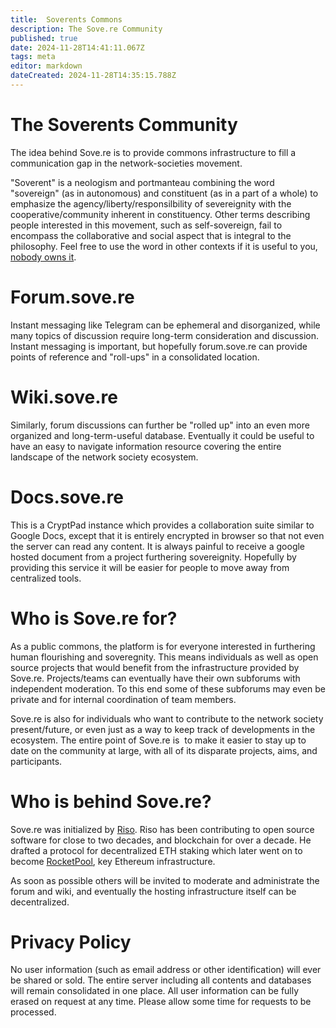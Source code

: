 ```yaml
---
title:  Soverents Commons
description: The Sove.re Community
published: true
date: 2024-11-28T14:41:11.067Z
tags: meta
editor: markdown
dateCreated: 2024-11-28T14:35:15.788Z
---
```


# The Soverents Community

The idea behind Sove.re is to provide commons infrastructure to fill a communication gap in the network-societies movement.

"Soverent" is a neologism and portmanteau combining the word "sovereign" (as in autonomous) and constituent (as in a part of a whole) to emphasize the agency/liberty/responsilbility of severeignity with the cooperative/community inherent in constituency. Other terms describing people interested in this movement, such as self-sovereign, fail to encompass the collaborative and social aspect that is integral to the philosophy. Feel free to use the word in other contexts if it is useful to you, [nobody owns it](/meta/License).

# Forum.sove.re

Instant messaging like Telegram can be ephemeral and disorganized, while many topics of discussion require long-term consideration and discussion. Instant messaging is important, but hopefully forum.sove.re can provide points of reference and "roll-ups" in a consolidated location.

# Wiki.sove.re

Similarly, forum discussions can further be "rolled up" into an even more organized and long-term-useful database. Eventually it could be useful to have an easy to navigate information resource covering the entire landscape of the network society ecosystem.

# Docs.sove.re

This is a CryptPad instance which provides a collaboration suite similar to Google Docs, except that it is entirely encrypted in browser so that not even the server can read any content. It is always painful to receive a google hosted document from a project furthering sovereignity. Hopefully by providing this service it will be easier for people to move away from centralized tools.

# Who is Sove.re for?

As a public commons, the platform is for everyone interested in furthering human flourishing and soveregnity. This means individuals as well as open source projects that would benefit from the infrastructure provided by Sove.re. Projects/teams can eventually have their own subforums with independent moderation. To this end some of these subforums may even be private and for internal coordination of team members.

Sove.re is also for individuals who want to contribute to the network society present/future, or even just as a way to keep track of developments in the ecosystem. The entire point of Sove.re is  to make it easier to stay up to date on the community at large, with all of its disparate projects, aims, and participants.

# Who is behind Sove.re?

Sove.re was initialized by [Riso](https://b0y.eu). Riso has been contributing to open source software for close to two decades, and blockchain for over a decade. He drafted a protocol for decentralized ETH staking which later went on to become [RocketPool](https://rocketpool.net), key Ethereum infrastructure.

As soon as possible others will be invited to moderate and administrate the forum and wiki, and eventually the hosting infrastructure itself can be decentralized.

# Privacy Policy
No user information (such as email address or other identification) will ever be shared or sold. The entire server including all contents and databases will remain consolidated in one place. All user information can be fully erased on request at any time. Please allow some time for requests to be processed.